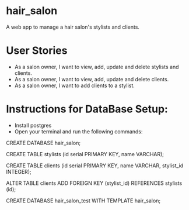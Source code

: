 # hair_salon

A web app to manage a hair salon's stylists and clients.

# User Stories

* As a salon owner, I want to view, add, update and delete stylists and clients.
* As a salon owner, I want to view, add, update and delete clients.
* As a salon owner, I want to add clients to a stylist.

# Instructions for DataBase Setup:

* Install postgres
* Open your terminal and run the following commands:

CREATE DATABASE hair_salon;

CREATE TABLE stylists (id  serial PRIMARY KEY, name VARCHAR);

CREATE TABLE clients (id  serial PRIMARY KEY, name VARCHAR, stylist_id INTEGER);

ALTER TABLE clients ADD FOREIGN KEY (stylist_id) REFERENCES stylists (id);

CREATE DATABASE hair_salon_test WITH TEMPLATE hair_salon;
